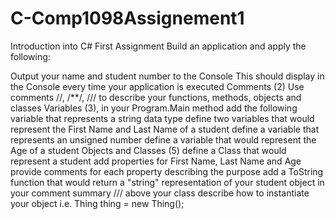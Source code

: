 # C-Comp1098Assignement1
Introduction into C# First Assignment
Build an application and apply the following:

Output your name and student number to the Console
This should display in the Console every time your application is executed
Comments (2)
Use comments //, /**/, /// to describe your functions, methods, objects and classes
 Variables (3), in your Program.Main method add the following
variable that represents a string data type
define two variables that would represent the First Name and Last Name of a student
define a variable that represents an unsigned number
define a variable that would represent the Age of a student
Objects and Classes (5)
define a Class that would represent a student
add properties for First Name, Last Name and Age
provide comments for each property describing the purpose
add a ToString function that would return a "string" representation of your student object
in your comment summary /// above your class describe how to instantiate your object
i.e. Thing thing = new Thing();
